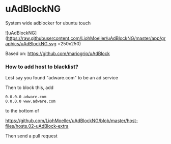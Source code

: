 # uAdBlockNG
System wide adblocker for ubuntu touch

![uAdBlockNG](https://raw.githubusercontent.com/LiohMoeller/uAdBlockNG/master/app/graphics/uAdBlockNG.svg =250x250)

Based on: https://github.com/mariogrip/uAdBlock

### How to add host to blacklist?

Lest say you found "adware.com" to be an ad service

Then to block this, add
```
0.0.0.0 adware.com
0.0.0.0 www.adware.com
```
to the bottom of 

https://github.com/LiohMoeller/uAdBlockNG/blob/master/host-files/hosts.02-uAdBlock-extra

Then send a pull request
